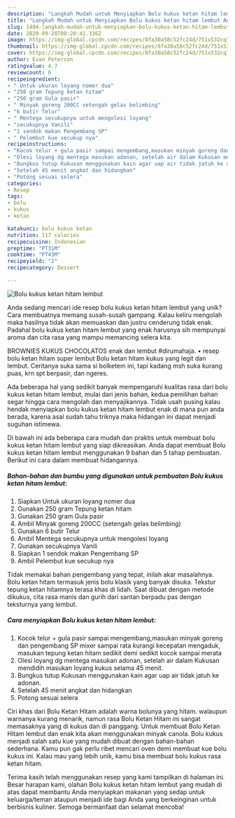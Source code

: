 ```yaml
---
description: "Langkah Mudah untuk Menyiapkan Bolu kukus ketan hitam lembut Anti Gagal"
title: "Langkah Mudah untuk Menyiapkan Bolu kukus ketan hitam lembut Anti Gagal"
slug: 1494-langkah-mudah-untuk-menyiapkan-bolu-kukus-ketan-hitam-lembut-anti-gagal
date: 2020-09-28T08:28:41.336Z
image: https://img-global.cpcdn.com/recipes/8fa30a58c52fc24d/751x532cq70/bolu-kukus-ketan-hitam-lembut-foto-resep-utama.jpg
thumbnail: https://img-global.cpcdn.com/recipes/8fa30a58c52fc24d/751x532cq70/bolu-kukus-ketan-hitam-lembut-foto-resep-utama.jpg
cover: https://img-global.cpcdn.com/recipes/8fa30a58c52fc24d/751x532cq70/bolu-kukus-ketan-hitam-lembut-foto-resep-utama.jpg
author: Evan Peterson
ratingvalue: 4.7
reviewcount: 6
recipeingredient:
- " Untuk ukuran loyang nomer dua"
- "250 gram Tepung ketan hitam"
- "250 gram Gula pasir"
- " Minyak goreng 200CC setengah gelas belimbing"
- "6 butir Telur"
- " Mentega secukupnya untuk mengolesi loyang"
- "secukupnya Vanili"
- "1 sendok makan Pengembang SP"
- " Pelembut kue secukup nya"
recipeinstructions:
- "Kocok telur + gula pasir sampai mengembang,masukan minyak goreng dan pengembang SP mixer sampai rata kurangi kecepatan mengaduk, masukan tepung ketan hitam sedikit demi sedikit kocok sampai merata"
- "Olesi loyang dg mentega masukan adonan, setelah air dalam Kukusan mendidih masukan loyang kukus selama 45 menit."
- "Bungkus tutup Kukusan menggunakan kain agar uap air tidak jatuh ke adonan."
- "Setelah 45 menit angkat dan hidangkan"
- "Potong sesuai selera"
categories:
- Resep
tags:
- bolu
- kukus
- ketan

katakunci: bolu kukus ketan 
nutrition: 117 calories
recipecuisine: Indonesian
preptime: "PT31M"
cooktime: "PT43M"
recipeyield: "2"
recipecategory: Dessert

---
```



![Bolu kukus ketan hitam lembut](https://img-global.cpcdn.com/recipes/8fa30a58c52fc24d/751x532cq70/bolu-kukus-ketan-hitam-lembut-foto-resep-utama.jpg)

Anda sedang mencari ide resep bolu kukus ketan hitam lembut yang unik? Cara membuatnya memang susah-susah gampang. Kalau keliru mengolah maka hasilnya tidak akan memuaskan dan justru cenderung tidak enak. Padahal bolu kukus ketan hitam lembut yang enak harusnya sih mempunyai aroma dan cita rasa yang mampu memancing selera kita.

BROWNIES KUKUS CHOCOLATOS enak dan lembut #dirumahaja. • resep bolu ketan hitam super lembut Bolu ketan hitam kukus yang legit dan lembut. Ceritanya suka sama si bolketem ini, tapi kadang msh suka kurang puas, krn spt berpasir, dan ngeres.

Ada beberapa hal yang sedikit banyak mempengaruhi kualitas rasa dari bolu kukus ketan hitam lembut, mulai dari jenis bahan, kedua pemilihan bahan segar hingga cara mengolah dan menyajikannya. Tidak usah pusing kalau hendak menyiapkan bolu kukus ketan hitam lembut enak di mana pun anda berada, karena asal sudah tahu triknya maka hidangan ini dapat menjadi suguhan istimewa.


Di bawah ini ada beberapa cara mudah dan praktis untuk membuat bolu kukus ketan hitam lembut yang siap dikreasikan. Anda dapat membuat Bolu kukus ketan hitam lembut menggunakan 9 bahan dan 5 tahap pembuatan. Berikut ini cara dalam membuat hidangannya.

<!--inarticleads1-->

##### Bahan-bahan dan bumbu yang digunakan untuk pembuatan Bolu kukus ketan hitam lembut:

1. Siapkan  Untuk ukuran loyang nomer dua
1. Gunakan 250 gram Tepung ketan hitam
1. Gunakan 250 gram Gula pasir
1. Ambil  Minyak goreng 200CC (setengah gelas belimbing)
1. Gunakan 6 butir Telur
1. Ambil  Mentega secukupnya untuk mengolesi loyang
1. Gunakan secukupnya Vanili
1. Siapkan 1 sendok makan Pengembang SP
1. Ambil  Pelembut kue secukup nya


Tidak memakai bahan pengembang yang tepat, inilah akar masalahnya. Bolu ketan hitam termasuk jenis bolu klasik yang banyak disuka. Tekstur tepung ketan hitamnya terasa khas di lidah. Saat dibuat dengan metode dikukus, cita rasa manis dan gurih dari santan berpadu pas dengan teksturnya yang lembut. 

<!--inarticleads2-->

##### Cara menyiapkan Bolu kukus ketan hitam lembut:

1. Kocok telur + gula pasir sampai mengembang,masukan minyak goreng dan pengembang SP mixer sampai rata kurangi kecepatan mengaduk, masukan tepung ketan hitam sedikit demi sedikit kocok sampai merata
1. Olesi loyang dg mentega masukan adonan, setelah air dalam Kukusan mendidih masukan loyang kukus selama 45 menit.
1. Bungkus tutup Kukusan menggunakan kain agar uap air tidak jatuh ke adonan.
1. Setelah 45 menit angkat dan hidangkan
1. Potong sesuai selera


Ciri khas dari Bolu Ketan Hitam adalah warna bolunya yang hitam. walaupun warnanya kurang menarik, namun rasa Bolu Ketan Hitam ini sangat memasaknya yang di kukus dan di panggang. Untuk membuat Bolu Ketan Hitam lembut dan enak kita akan menggunakan minyak canola. Bolu kukus menjadi salah satu kue yang mudah dibuat dengan bahan-bahan sederhana. Kamu pun gak perlu ribet mencari oven demi membuat kue bolu kukus ini. Kalau mau yang lebih unik, kamu bisa membuat bolu kukus rasa ketan hitam. 

Terima kasih telah menggunakan resep yang kami tampilkan di halaman ini. Besar harapan kami, olahan Bolu kukus ketan hitam lembut yang mudah di atas dapat membantu Anda menyiapkan makanan yang sedap untuk keluarga/teman ataupun menjadi ide bagi Anda yang berkeinginan untuk berbisnis kuliner. Semoga bermanfaat dan selamat mencoba!
